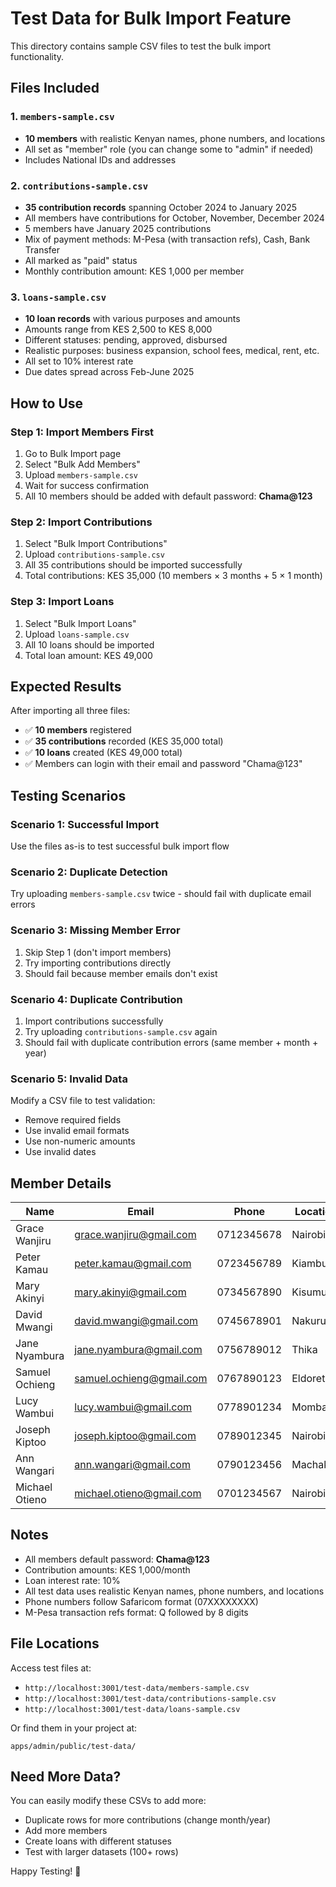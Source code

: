 # Test Data for Bulk Import Feature

This directory contains sample CSV files to test the bulk import functionality.

## Files Included

### 1. `members-sample.csv`
- **10 members** with realistic Kenyan names, phone numbers, and locations
- All set as "member" role (you can change some to "admin" if needed)
- Includes National IDs and addresses

### 2. `contributions-sample.csv`
- **35 contribution records** spanning October 2024 to January 2025
- All members have contributions for October, November, December 2024
- 5 members have January 2025 contributions
- Mix of payment methods: M-Pesa (with transaction refs), Cash, Bank Transfer
- All marked as "paid" status
- Monthly contribution amount: KES 1,000 per member

### 3. `loans-sample.csv`
- **10 loan records** with various purposes and amounts
- Amounts range from KES 2,500 to KES 8,000
- Different statuses: pending, approved, disbursed
- Realistic purposes: business expansion, school fees, medical, rent, etc.
- All set to 10% interest rate
- Due dates spread across Feb-June 2025

## How to Use

### Step 1: Import Members First
1. Go to Bulk Import page
2. Select "Bulk Add Members"
3. Upload `members-sample.csv`
4. Wait for success confirmation
5. All 10 members should be added with default password: **Chama@123**

### Step 2: Import Contributions
1. Select "Bulk Import Contributions"
2. Upload `contributions-sample.csv`
3. All 35 contributions should be imported successfully
4. Total contributions: KES 35,000 (10 members × 3 months + 5 × 1 month)

### Step 3: Import Loans
1. Select "Bulk Import Loans"
2. Upload `loans-sample.csv`
3. All 10 loans should be imported
4. Total loan amount: KES 49,000

## Expected Results

After importing all three files:
- ✅ **10 members** registered
- ✅ **35 contributions** recorded (KES 35,000 total)
- ✅ **10 loans** created (KES 49,000 total)
- ✅ Members can login with their email and password "Chama@123"

## Testing Scenarios

### Scenario 1: Successful Import
Use the files as-is to test successful bulk import flow

### Scenario 2: Duplicate Detection
Try uploading `members-sample.csv` twice - should fail with duplicate email errors

### Scenario 3: Missing Member Error
1. Skip Step 1 (don't import members)
2. Try importing contributions directly
3. Should fail because member emails don't exist

### Scenario 4: Duplicate Contribution
1. Import contributions successfully
2. Try uploading `contributions-sample.csv` again
3. Should fail with duplicate contribution errors (same member + month + year)

### Scenario 5: Invalid Data
Modify a CSV file to test validation:
- Remove required fields
- Use invalid email formats
- Use non-numeric amounts
- Use invalid dates

## Member Details

| Name | Email | Phone | Location |
|------|-------|-------|----------|
| Grace Wanjiru | grace.wanjiru@gmail.com | 0712345678 | Nairobi |
| Peter Kamau | peter.kamau@gmail.com | 0723456789 | Kiambu |
| Mary Akinyi | mary.akinyi@gmail.com | 0734567890 | Kisumu |
| David Mwangi | david.mwangi@gmail.com | 0745678901 | Nakuru |
| Jane Nyambura | jane.nyambura@gmail.com | 0756789012 | Thika |
| Samuel Ochieng | samuel.ochieng@gmail.com | 0767890123 | Eldoret |
| Lucy Wambui | lucy.wambui@gmail.com | 0778901234 | Mombasa |
| Joseph Kiptoo | joseph.kiptoo@gmail.com | 0789012345 | Nairobi |
| Ann Wangari | ann.wangari@gmail.com | 0790123456 | Machakos |
| Michael Otieno | michael.otieno@gmail.com | 0701234567 | Nairobi |

## Notes

- All members default password: **Chama@123**
- Contribution amounts: KES 1,000/month
- Loan interest rate: 10%
- All test data uses realistic Kenyan names, phone numbers, and locations
- Phone numbers follow Safaricom format (07XXXXXXXX)
- M-Pesa transaction refs format: Q followed by 8 digits

## File Locations

Access test files at:
- `http://localhost:3001/test-data/members-sample.csv`
- `http://localhost:3001/test-data/contributions-sample.csv`
- `http://localhost:3001/test-data/loans-sample.csv`

Or find them in your project at:
```
apps/admin/public/test-data/
```

## Need More Data?

You can easily modify these CSVs to add more:
- Duplicate rows for more contributions (change month/year)
- Add more members
- Create loans with different statuses
- Test with larger datasets (100+ rows)

Happy Testing! 🎉
